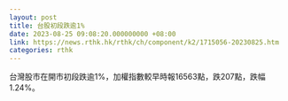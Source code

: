```yaml
---
layout: post
title: 台股初段跌逾1%
date: 2023-08-25 09:08:20.000000000 +08:00
link: https://news.rthk.hk/rthk/ch/component/k2/1715056-20230825.htm
categories: rthk
---
```


台灣股市在開市初段跌逾1%，加權指數較早時報16563點，跌207點，跌幅1.24%。
